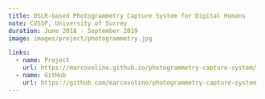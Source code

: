 ```yaml
---
title: DSLR-based Photogrammetry Capture System for Digital Humans
note: CVSSP, University of Surrey
duration: June 2018 - September 2019
image: images/project/photogrammetry.jpg

links:
  - name: Project
    url: https://marcovolino.github.io/photogrammetry-capture-system/
  - name: GitHub
    url: https://github.com/marcovolino/photogrammetry-capture-system
---
```





